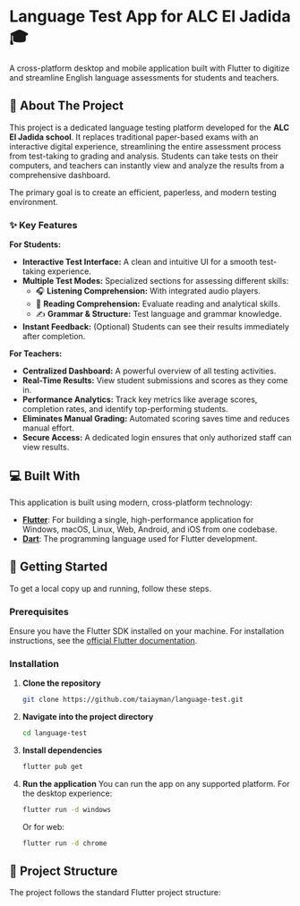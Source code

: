 # Language Test App for ALC El Jadida 🎓

A cross-platform desktop and mobile application built with Flutter to digitize and streamline English language assessments for students and teachers.

## 🌟 About The Project

This project is a dedicated language testing platform developed for the **ALC El Jadida school**. It replaces traditional paper-based exams with an interactive digital experience, streamlining the entire assessment process from test-taking to grading and analysis. Students can take tests on their computers, and teachers can instantly view and analyze the results from a comprehensive dashboard.

The primary goal is to create an efficient, paperless, and modern testing environment.

### ✨ Key Features

**For Students:**
*   **Interactive Test Interface:** A clean and intuitive UI for a smooth test-taking experience.
*   **Multiple Test Modes:** Specialized sections for assessing different skills:
    *   🎧 **Listening Comprehension:** With integrated audio players.
    *   📖 **Reading Comprehension:** Evaluate reading and analytical skills.
    *   ✍️ **Grammar & Structure:** Test language and grammar knowledge.
*   **Instant Feedback:** (Optional) Students can see their results immediately after completion.

**For Teachers:**
*   **Centralized Dashboard:** A powerful overview of all testing activities.
*   **Real-Time Results:** View student submissions and scores as they come in.
*   **Performance Analytics:** Track key metrics like average scores, completion rates, and identify top-performing students.
*   **Eliminates Manual Grading:** Automated scoring saves time and reduces manual effort.
*   **Secure Access:** A dedicated login ensures that only authorized staff can view results.

## 💻 Built With

This application is built using modern, cross-platform technology:

*   **[Flutter](https://flutter.dev/)**: For building a single, high-performance application for Windows, macOS, Linux, Web, Android, and iOS from one codebase.
*   **[Dart](https://dart.dev/)**: The programming language used for Flutter development.

## 🚀 Getting Started

To get a local copy up and running, follow these steps.

### Prerequisites

Ensure you have the Flutter SDK installed on your machine. For installation instructions, see the [official Flutter documentation](https://flutter.dev/docs/get-started/install).

### Installation

1.  **Clone the repository**
    ```sh
    git clone https://github.com/taiayman/language-test.git
    ```
2.  **Navigate into the project directory**
    ```sh
    cd language-test
    ```
3.  **Install dependencies**
    ```sh
    flutter pub get
    ```
4.  **Run the application**
    You can run the app on any supported platform. For the desktop experience:
    ```sh
    flutter run -d windows
    ```
    Or for web:
    ```sh
    flutter run -d chrome
    ```

## 📂 Project Structure

The project follows the standard Flutter project structure:
